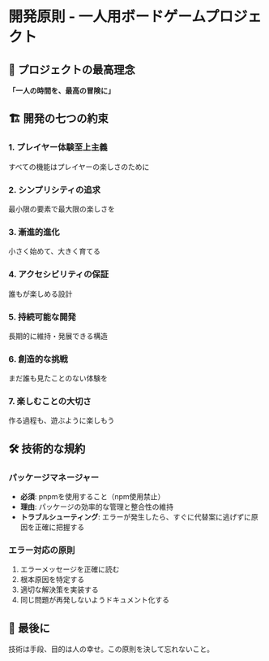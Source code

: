 # 開発原則 - 一人用ボードゲームプロジェクト

## 🎯 プロジェクトの最高理念
**「一人の時間を、最高の冒険に」**

## 🏗️ 開発の七つの約束

### 1. プレイヤー体験至上主義
すべての機能はプレイヤーの楽しさのために

### 2. シンプリシティの追求
最小限の要素で最大限の楽しさを

### 3. 漸進的進化
小さく始めて、大きく育てる

### 4. アクセシビリティの保証
誰もが楽しめる設計

### 5. 持続可能な開発
長期的に維持・発展できる構造

### 6. 創造的な挑戦
まだ誰も見たことのない体験を

### 7. 楽しむことの大切さ
作る過程も、遊ぶように楽しもう

## 🛠️ 技術的な規約

### パッケージマネージャー
- **必須**: pnpmを使用すること（npm使用禁止）
- **理由**: パッケージの効率的な管理と整合性の維持
- **トラブルシューティング**: エラーが発生したら、すぐに代替案に逃げずに原因を正確に把握する

### エラー対応の原則
1. エラーメッセージを正確に読む
2. 根本原因を特定する
3. 適切な解決策を実装する
4. 同じ問題が再発しないようドキュメント化する

## 💫 最後に
技術は手段、目的は人の幸せ。この原則を決して忘れないこと。